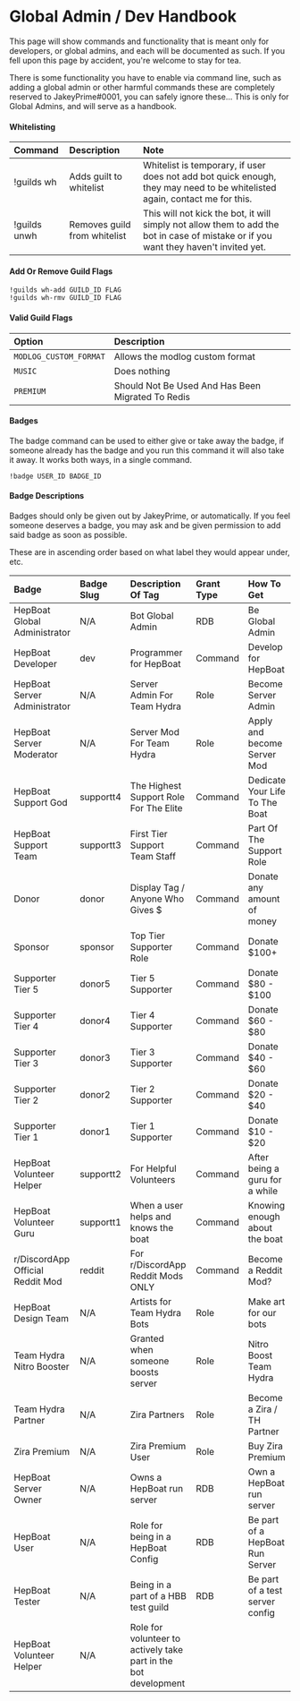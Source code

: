 # Global Admin / Dev Handbook

This page will show commands and functionality that is meant only for developers, or global admins, and each will be documented as such. If you fell upon this page by accident, you're welcome to stay for tea.

There is some functionality you have to enable via command line, such as adding a global admin or other harmful commands these are completely reserved to JakeyPrime#0001, you can safely ignore these... This is only for Global Admins, and will serve as a handbook.

#### Whitelisting

| Command | Description | Note |
| :--- | :--- | :--- |
| !guilds wh  | Adds guilt to whitelist | Whitelist is temporary, if user does not add bot quick enough, they may need to be whitelisted again, contact me for this. |
| !guilds unwh | Removes guild from whitelist | This will not kick the bot, it will simply not allow them to add the bot in case of mistake or if you want they haven't invited yet. |


#### Add Or Remove Guild Flags

```
!guilds wh-add GUILD_ID FLAG
!guilds wh-rmv GUILD_ID FLAG
```

#### Valid Guild Flags

| Option | Description |
| :--- | :--- |
| `MODLOG_CUSTOM_FORMAT` | Allows the modlog custom format |
| `MUSIC` | Does nothing |
| `PREMIUM` | Should Not Be Used And Has Been Migrated To Redis |

#### Badges

The badge command can be used to either give or take away the badge, if someone already has the badge and you run this command it will also take it away. It works both ways, in a single command.

```
!badge USER_ID BADGE_ID
```

#### Badge Descriptions
Badges should only be given out by JakeyPrime, or automatically. If you feel someone deserves a badge, you may ask and be given permission to add said badge as soon as possible.

These are in ascending order based on what label they would appear under, etc.

| Badge | Badge Slug | Description Of Tag | Grant Type | How To Get |
| :--- | :--- | :--- | :--- | :--- |
| HepBoat Global Administrator | N/A | Bot Global Admin | RDB | Be Global Admin |
| HepBoat Developer | dev | Programmer for HepBoat | Command | Develop for HepBoat |
| HepBoat Server Administrator | N/A | Server Admin For Team Hydra | Role | Become Server Admin |
| HepBoat Server Moderator | N/A | Server Mod For Team Hydra | Role | Apply and become Server Mod | 
| HepBoat Support God | supportt4 | The Highest Support Role For The Elite | Command | Dedicate Your Life To The Boat | 
| HepBoat Support Team | supportt3 | First Tier Support Team Staff | Command | Part Of The Support Role |
| Donor | donor | Display Tag / Anyone Who Gives $ | Command | Donate any amount of money |
| Sponsor | sponsor | Top Tier Supporter Role | Command | Donate $100+ |
| Supporter Tier 5 | donor5 | Tier 5 Supporter | Command | Donate $80 - \$100 |
| Supporter Tier 4 | donor4 | Tier 4 Supporter | Command | Donate $60 - \$80 | 
| Supporter Tier 3 | donor3 | Tier 3 Supporter | Command | Donate $40 - \$60 | 
| Supporter Tier 2 | donor2 | Tier 2 Supporter | Command | Donate $20 - \$40 | 
| Supporter Tier 1 | donor1 | Tier 1 Supporter | Command | Donate $10 - \$20 | 
| HepBoat Volunteer Helper | supportt2 | For Helpful Volunteers | Command | After being a guru for a while |
| HepBoat Volunteer Guru | supportt1 | When a user helps and knows the boat | Command | Knowing enough about the boat | 
| r/DiscordApp Official Reddit Mod | reddit | For r/DiscordApp Reddit Mods ONLY | Command | Become a Reddit Mod? |
| HepBoat Design Team | N/A | Artists for Team Hydra Bots | Role | Make art for our bots |
| Team Hydra Nitro Booster | N/A | Granted when someone boosts server | Role | Nitro Boost Team Hydra | 
| Team Hydra Partner | N/A | Zira Partners | Role | Become a Zira / TH Partner | 
| Zira Premium | N/A | Zira Premium User | Role | Buy Zira Premium | 
| HepBoat Server Owner | N/A | Owns a HepBoat run server | RDB | Own a HepBoat run server | 
| HepBoat User | N/A | Role for being in a HepBoat Config | RDB | Be part of a HepBoat Run Server | 
| HepBoat Tester | N/A | Being in a part of a HBB test guild | RDB | Be part of a test server config |
| HepBoat Volunteer Helper | N/A | Role for volunteer to actively take part in the bot development | 